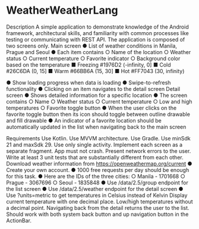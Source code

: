 # WeatherWeatherLang

Description
A simple application to demonstrate knowledge of the Android framework, architectural skills,
and familiarity with common processes like testing or communicating with REST API.
The application is composed of two screens only.
Main screen
● List of weather conditions in Manila, Prague and Seoul
● Each item contains
○ Name of the location
○ Weather status
○ Current temperature
○ Favorite indicator
○ Background color based on the temperature
■ Freezing #1976D2 (-infinity, 0]
■ Cold #26C6DA (0, 15]
■ Warm #66BB6A (15, 30]
■ Hot #FF7043 (30, infinity)

● Show loading progress when data is loading
● Swipe-to-refresh functionality
● Clicking on an item navigates to the detail screen
Detail screen
● Shows detailed information for a specific location
● The screen contains
○ Name
○ Weather status
○ Current temperature
○ Low and high temperatures
○ Favorite toggle button
● When the user clicks on the favorite toggle button then its icon should toggle between
outline drawable and fill drawable
● An indicator of a favorite location should be automatically updated in the list when
navigating back to the main screen

Requirements
Use Kotlin.
Use MVVM architecture.
Use Gradle.
Use minSdk 21 and maxSdk 29.
Use only single activity. Implement each screen as a separate fragment.
App must not crash.
Present network errors to the user.
Write at least 3 unit tests that are substantially different from each other.
Download weather information from https://openweathermap.org/current
● Create your own account.
● 1000 free requests per day should be enough for this task.
● Here are the IDs of the three cities:
○ Manila - 1701668
○ Prague - 3067696
○ Seoul - 1835848
● Use /data/2.5/group endpoint for the list screen
● Use /data/2.5/weather endpoint for the detail screen
● Use ?units=metric to get temperatures in Celsius instead of Kelvin
Display current temperature with one decimal place. Low/high temperatures without a decimal
point.
Navigating back from the detail returns the user to the list. Should work with both system back
button and up navigation button in the ActionBar.
